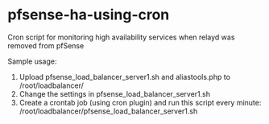 # pfsense-ha-using-cron
Cron script for monitoring high availability services when relayd was removed from pfSense


Sample usage:
1. Upload pfsense_load_balancer_server1.sh and aliastools.php to /root/loadbalancer/
2. Change the settings in pfsense_load_balancer_server1.sh
3. Create a crontab job (using cron plugin) and run this script every minute: /root/loadbalancer/pfsense_load_balancer_server1.sh
